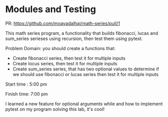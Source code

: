 # Modules and Testing

PR: https://github.com/moayadalhaj/math-series/pull/1

This math series program, a functionality that builds fibonacci, lucas and sum_series serieses using recursion, then test them using pytest.

Problem Domain: you should create a functions that:

- Create fibonacci series, then test it for multiple inputs
- Create locus series, then test it for multiple inputs
- Create sum_series series, that has two optional values to determine if we should use fibonacci or lucas series then test it for multiple inputs

Start time : 5:00 pm

Finish time: 7:00 pm

I learned a new feature for optional arguments while and how to implement pytest on my program solving this lab, it's cool!
